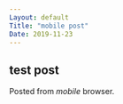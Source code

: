 ```yaml
---
Layout: default
Title: "mobile post"
Date: 2019-11-23
---
```


## test post

Posted from *mobile* browser.
